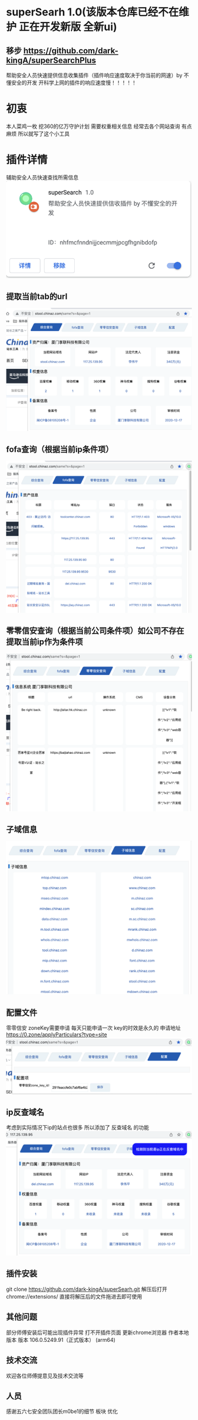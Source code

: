 # superSearh 1.0(该版本仓库已经不在维护 正在开发新版 全新ui)
## 移步 https://github.com/dark-kingA/superSearchPlus
帮助安全人员快速提供信息收集插件（插件响应速度取决于你当前的网速）by 不懂安全的开发
开科学上网的插件的响应速度慢！！！！！

# 初衷
本人菜鸡一枚 挖360的亿万守护计划 需要权重相关信息 经常去各个网站查询 有点麻烦 所以就写了这个小工具

# 插件详情
辅助安全人员快速查找所需信息
![alt](./figure/demo7.png)

## 提取当前tab的url
![alt](./figure/demo1.png)

## fofa查询（根据当前ip条件项）
![alt](./figure/demo2.png)

## 零零信安查询（根据当前公司条件项）如公司不存在 提取当前ip作为条件项
![alt](./figure/demo3.png)

## 子域信息
![alt](./figure/demo4.png)

## 配置文件
零零信安 zoneKey需要申请 每天只能申请一次 key的时效是永久的
申请地址 https://0.zone/applyParticulars?type=site
![alt](./figure/demo5.png)

## ip反查域名
考虑到实际情况下ip的站点也很多 所以添加了 反查域名 的功能
![alt](./figure/demo6.png)

## 插件安装
git clone https://github.com/dark-kingA/superSearh.git
解压后打开chrome://extensions/ 
直接将解压后的文件拖进去即可使用
## 其他问题
部分师傅安装后可能出现插件异常 打不开插件页面 更新chrome浏览器
作者本地版本 版本 106.0.5249.91（正式版本） (arm64)
## 技术交流
欢迎各位师傅提意见及技术交流等
## 人员
感谢五六七安全团队团长m0be1的细节 板块 优化


